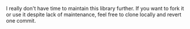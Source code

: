 I really don't have time to maintain this library further. If you want to fork it or use it despite lack of maintenance, feel free to clone locally and revert one commit.
